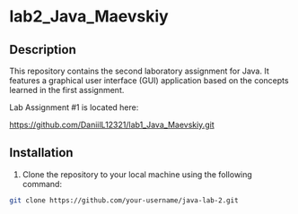 # lab2_Java_Maevskiy

## Description

This repository contains the second laboratory assignment for Java. It features a graphical user interface (GUI) application based on the concepts learned in the first assignment.

Lab Assignment #1 is located here:

https://github.com/DaniilL12321/lab1_Java_Maevskiy.git

## Installation

1. Clone the repository to your local machine using the following command:

```bash
git clone https://github.com/your-username/java-lab-2.git
